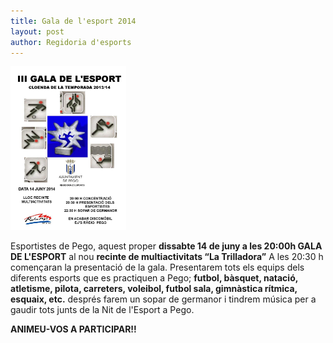 ```yaml
---
title: Gala de l'esport 2014
layout: post
author: Regidoria d'esports
---
```


<a class="salone-image center" href="/images/news/20140611-gala-esport-2014.jpg" title="Gala de l'esport 2014">
    <img style="max-width: 185px;" src="/images/news/20140611-gala-esport-2014.jpg" alt="Gala de l'esport 2014" />
</a>

Esportistes de Pego, aquest proper **dissabte 14 de juny a les 20:00h GALA DE L'ESPORT** al nou **recinte de multiactivitats “La Trilladora”** A les 20:30 h començaran la presentació de la gala. 
Presentarem tots els equips dels diferents esports que es practiquen a Pego; **futbol, bàsquet, natació, atletisme, pilota, carreters, voleibol, futbol sala, gimnàstica rítmica, esquaix, etc.** després farem un sopar de germanor i tindrem música per a gaudir tots junts de la Nit de l'Esport a Pego.

<p class="center">
<strong>ANIMEU-VOS A PARTICIPAR!!</strong>
</p>